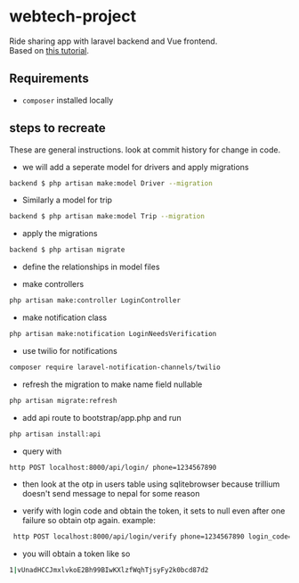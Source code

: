 # webtech-project
Ride sharing app with laravel backend and Vue frontend. \
Based on [this tutorial](https://www.youtube.com/watch?v=iFOEU6YNBzw).

## Requirements
- `composer` installed locally

## steps to recreate
These are general instructions. look at commit history for change in code. 

- we will add a seperate model for drivers and apply migrations
```bash
backend $ php artisan make:model Driver --migration
```
- Similarly a model for trip 
```bash
backend $ php artisan make:model Trip --migration
```
- apply the migrations
```bash
backend $ php artisan migrate
```
- define the relationships in model files

- make controllers
```bash
php artisan make:controller LoginController
```
- make notification class
```bash
php artisan make:notification LoginNeedsVerification
```

- use twilio for notifications
```bash
composer require laravel-notification-channels/twilio
```
- refresh the migration to make name field nullable
```bash
php artisan migrate:refresh
```

- add api route to bootstrap/app.php and run
```bash
php artisan install:api
```

- query with
```bash
http POST localhost:8000/api/login/ phone=1234567890
```

- then look at the otp in users table using sqlitebrowser because trillium doesn't send message to nepal for some reason

- verify with login code and obtain the token, it sets to null even after one failure so obtain otp again. example:
```bash
 http POST localhost:8000/api/login/verify phone=1234567890 login_code=60823
 ```

- you will obtain a token like so 
```bash
1|vUnadHCCJmxlvkoE2Bh99BIwKXlzfWqhTjsyFy2k0bcd87d2
```

